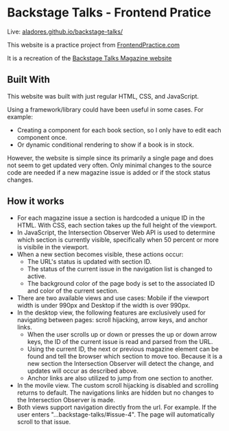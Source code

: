 # Backstage Talks - Frontend Pratice 
Live: [aladores.github.io/backstage-talks/](aladores.github.io/backstage-talks/)

This website is a practice project from [FrontendPractice.com](https://www.frontendpractice.com/projects/backstage-talks)

It is a recreation of the [Backstage Talks Magazine website](https://backstagetalks.com/) 

## Built With
This website was built with just regular HTML, CSS, and JavaScript. 

Using a framework/library could have been useful in some cases. For example: 
- Creating a component for each book section, so I only have to edit each component once.
- Or dynamic conditional rendering to show if a book is in stock.

However, the website is simple since its primarily a single page and does not seem to get updated very often. Only minimal changes to the source code are needed if a new magazine issue is added or if the stock status changes.

## How it works 
- For each magazine issue a section is hardcoded a unique ID in the HTML. With CSS, each section takes up the full height of the viewport. 
- In JavaScript, the Intersection Observer Web API is used to determine which section is currently visible, specifically when 50 percent or more is visibile in the viewport.
- When a new section becomes visible, these actions occur: 
  - The URL's status is updated with section ID.
  - The status of the current issue in the navigation list is changed to active.
  - The background color of the page body is set to the associated ID and color of the current section.
- There are two available views and use cases: Mobile if the viewport width is under 990px and Desktop if the width is over 990px.
- In the desktop view, the following features are exclusively used for navigating between pages: scroll hijacking, arrow keys, and anchor links.
  - When the user scrolls up or down or presses the up or down arrow keys, the ID of the current issue is read and parsed from the URL.
  - Using the current ID, the next or previous magazine element can be found and tell the browser which section to move too. Because it is a new section the Intersection Observer will detect the change, and updates will occur as described above.
  - Anchor links are also utilized to jump from one section to another.
- In the movile view. The custom scroll hijacking is disabled and scrolling returns to default. The navigations links are hidden but no changes to the Intersection Observer is made.
- Both views support navigation directly from the url. For example. If the user enters "...backstage-talks/#issue-4". The page will automatically scroll to that issue.
